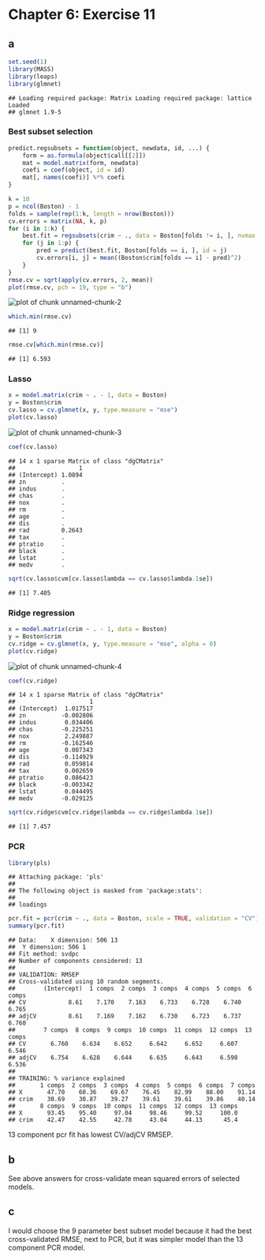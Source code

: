 Chapter 6: Exercise 11
======================

## a

```r
set.seed(1)
library(MASS)
library(leaps)
library(glmnet)
```

```
## Loading required package: Matrix Loading required package: lattice Loaded
## glmnet 1.9-5
```


### Best subset selection

```r
predict.regsubsets = function(object, newdata, id, ...) {
    form = as.formula(object$call[[2]])
    mat = model.matrix(form, newdata)
    coefi = coef(object, id = id)
    mat[, names(coefi)] %*% coefi
}

k = 10
p = ncol(Boston) - 1
folds = sample(rep(1:k, length = nrow(Boston)))
cv.errors = matrix(NA, k, p)
for (i in 1:k) {
    best.fit = regsubsets(crim ~ ., data = Boston[folds != i, ], nvmax = p)
    for (j in 1:p) {
        pred = predict(best.fit, Boston[folds == i, ], id = j)
        cv.errors[i, j] = mean((Boston$crim[folds == i] - pred)^2)
    }
}
rmse.cv = sqrt(apply(cv.errors, 2, mean))
plot(rmse.cv, pch = 19, type = "b")
```

![plot of chunk unnamed-chunk-2](figure/unnamed-chunk-2.png) 

```r
which.min(rmse.cv)
```

```
## [1] 9
```

```r
rmse.cv[which.min(rmse.cv)]
```

```
## [1] 6.593
```


### Lasso

```r
x = model.matrix(crim ~ . - 1, data = Boston)
y = Boston$crim
cv.lasso = cv.glmnet(x, y, type.measure = "mse")
plot(cv.lasso)
```

![plot of chunk unnamed-chunk-3](figure/unnamed-chunk-3.png) 

```r
coef(cv.lasso)
```

```
## 14 x 1 sparse Matrix of class "dgCMatrix"
##                  1
## (Intercept) 1.0894
## zn          .     
## indus       .     
## chas        .     
## nox         .     
## rm          .     
## age         .     
## dis         .     
## rad         0.2643
## tax         .     
## ptratio     .     
## black       .     
## lstat       .     
## medv        .
```

```r
sqrt(cv.lasso$cvm[cv.lasso$lambda == cv.lasso$lambda.1se])
```

```
## [1] 7.405
```


### Ridge regression

```r
x = model.matrix(crim ~ . - 1, data = Boston)
y = Boston$crim
cv.ridge = cv.glmnet(x, y, type.measure = "mse", alpha = 0)
plot(cv.ridge)
```

![plot of chunk unnamed-chunk-4](figure/unnamed-chunk-4.png) 

```r
coef(cv.ridge)
```

```
## 14 x 1 sparse Matrix of class "dgCMatrix"
##                     1
## (Intercept)  1.017517
## zn          -0.002806
## indus        0.034406
## chas        -0.225251
## nox          2.249887
## rm          -0.162546
## age          0.007343
## dis         -0.114929
## rad          0.059814
## tax          0.002659
## ptratio      0.086423
## black       -0.003342
## lstat        0.044495
## medv        -0.029125
```

```r
sqrt(cv.ridge$cvm[cv.ridge$lambda == cv.ridge$lambda.1se])
```

```
## [1] 7.457
```


### PCR

```r
library(pls)
```

```
## Attaching package: 'pls'
## 
## The following object is masked from 'package:stats':
## 
## loadings
```

```r
pcr.fit = pcr(crim ~ ., data = Boston, scale = TRUE, validation = "CV")
summary(pcr.fit)
```

```
## Data: 	X dimension: 506 13 
## 	Y dimension: 506 1
## Fit method: svdpc
## Number of components considered: 13
## 
## VALIDATION: RMSEP
## Cross-validated using 10 random segments.
##        (Intercept)  1 comps  2 comps  3 comps  4 comps  5 comps  6 comps
## CV            8.61    7.170    7.163    6.733    6.728    6.740    6.765
## adjCV         8.61    7.169    7.162    6.730    6.723    6.737    6.760
##        7 comps  8 comps  9 comps  10 comps  11 comps  12 comps  13 comps
## CV       6.760    6.634    6.652     6.642     6.652     6.607     6.546
## adjCV    6.754    6.628    6.644     6.635     6.643     6.598     6.536
## 
## TRAINING: % variance explained
##       1 comps  2 comps  3 comps  4 comps  5 comps  6 comps  7 comps
## X       47.70    60.36    69.67    76.45    82.99    88.00    91.14
## crim    30.69    30.87    39.27    39.61    39.61    39.86    40.14
##       8 comps  9 comps  10 comps  11 comps  12 comps  13 comps
## X       93.45    95.40     97.04     98.46     99.52     100.0
## crim    42.47    42.55     42.78     43.04     44.13      45.4
```

13 component pcr fit has lowest CV/adjCV RMSEP.

## b
See above answers for cross-validate mean squared errors of selected models. 

## c
I would choose the 9 parameter best subset model because it had the best 
cross-validated RMSE, next to PCR, but it was simpler model than the 13
component PCR model.
